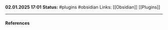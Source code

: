 **02.01.2025 17:01**
**Status:** #plugins #obsidian 
Links: [[Obsidian]] [[Plugins]]

---

#### References
